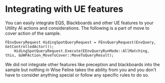 # Integrating with UE features

You can easily integrate EQS, Blackboards and other UE features to your Utility AI actions and considerations.
The following is a part of move to cover action of the sample.

```
FEnvQueryRequest HidingSpotQueryRequest = FEnvQueryRequest(EnvQuery, GetControlledActor());
	HidingSpotQueryRequest.Execute(EEnvQueryRunMode::AllMatching, this, &UWFAction_MoveToCover::MoveToQueryResult);
```

We did not integrate other features like preception and blackboards into the sample but nothing in Wise Feline takes the ability from you and you don't have to consider anything special or follow any specific rules to do so.